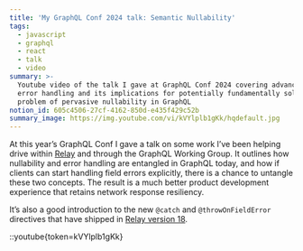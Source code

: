 ```yaml
---
title: 'My GraphQL Conf 2024 talk: Semantic Nullability'
tags:
  - javascript
  - graphql
  - react
  - talk
  - video
summary: >-
  Youtube video of the talk I gave at GraphQL Conf 2024 covering advanced client
  error handling and its implications for potentially fundamentally solving the
  problem of pervasive nullability in GraphQL
notion_id: 605c4506-27cf-4162-850d-e435f429c52b
summary_image: https://img.youtube.com/vi/kVYlplb1gKk/hqdefault.jpg
---
```

At this year’s GraphQL Conf I gave a talk on some work I’ve been helping drive within [Relay](https://relay.dev/) and through the GraphQL Working Group. It outlines how nullability and error handling are entangled in GraphQL today, and how if clients can start handling field errors explicitly, there is a chance to untangle these two concepts. The result is a much better product development experience that retains network response resiliency.

It’s also a good introduction to the new `@catch` and `@throwOnFieldError` directives that have shipped in [Relay version 18](https://github.com/facebook/relay/releases/tag/v18.0.0).

::youtube{token=kVYlplb1gKk}
